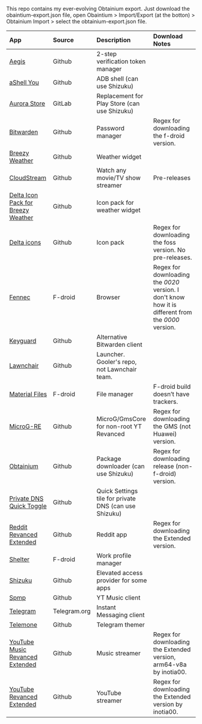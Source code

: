This repo contains my ever-evolving Obtainium export. Just download the obaintium-export.json file, open Obaintium > Import/Export (at the botton) > Obtainium Import > select the obtainium-export.json file. 

| App                                | Source                                                   | Description                                           | Download Notes                                                                                       |
|:-----------------------------------|:---------------------------------------------------------|:------------------------------------------------------|:-----------------------------------------------------------------------------------------------------|
| [Aegis](https://github.com/beemdevelopment/Aegis)          | Github                                                    | 2-step verification token manager                     |                                                                                                      |
| [aShell You](https://github.com/DP-Hridayan/aShellYou)     | Github                                                    | ADB shell (can use Shizuku)                           |                                                                                                      |
| [Aurora Store](https://gitlab.com/AuroraOSS/AuroraStore)  | GitLab                                                    | Replacement for Play Store (can use Shizuku)          |                                                                                                      |
| [Bitwarden](https://github.com/bitwarden/mobile)          | Github                                                    | Password manager                                      | Regex for downloading the f-droid version.                                                           |
| [Breezy Weather](https://github.com/breezy-weather/breezy-weather) | Github                                                    | Weather widget                                        |                                                                                                      |
| [CloudStream](https://github.com/LagradOst/CloudStream-3) | Github                                                    | Watch any movie/TV show streamer                      | Pre-releases                                                                                         |
| [Delta Icon Pack for Breezy Weather](https://github.com/Delta-Icons/breezy-weather) | Github                                                    | Icon pack for weather widget                          |                                                                                                      |
| [Delta icons](https://github.com/Delta-Icons)             | Github                                                    | Icon pack                                             | Regex for downloading the foss version. No pre-releases.                                              |
| [Fennec](https://f-droid.org/packages/org.mozilla.fennec_fdroid/) | F-droid                                                   | Browser                                               | Regex for downloading the *0020* version. I don't know how it is different from the *0000* version.   |
| [Keyguard](https://github.com/AChep/keyguard-app)         | Github                                                    | Alternative Bitwarden client                          |                                                                                                      |
| [Lawnchair](https://github.com/Goooler/LawnchairRelease)  | Github                                                    | Launcher. Gooler's repo, not Lawnchair team.          |                                                                                                      |
| [Material Files](https://f-droid.org/packages/me.zhanghai.android.files/) | F-droid                                                   | File manager                                          | F-droid build doesn’t have trackers.                                                                 |
| [MicroG-RE](https://github.com/WSTxda/MicroG-RE)          | Github                                                    | MicroG/GmsCore for non-root YT Revanced               | Regex for downloading the GMS (not Huawei) version.                                                   |
| [Obtainium](https://github.com/ImranR98/Obtainium)        | Github                                                    | Package downloader (can use Shizuku)                  | Regex for downloading release (non-f-droid) version.                                                  |
| [Private DNS Quick Toggle](https://github.com/karasevm/PrivateDNSAndroid?tab=readme-ov-file) | Github                                                    | Quick Settings tile for private DNS (can use Shizuku) |                                                                                                      |
| [Reddit Revanced Extended](https://github.com/revanced-apks/build-apps) | Github                                                    | Reddit app                                            | Regex for downloading the Extended version.                                                           |
| [Shelter](https://f-droid.org/packages/net.typeblog.shelter/) | F-droid                                                   | Work profile manager                                  |                                                                                                      |
| [Shizuku](https://github.com/RikkaApps/Shizuku)           | Github                                                    | Elevated access provider for some apps                |                                                                                                      |
| [Spmp](https://github.com/toasterofbread/spmp)            | Github                                                    | YT Music client                                       |                                                                                                      |
| [Telegram](https://telegram.org)                         | Telegram.org                                              | Instant Messaging client                              |                                                                                                      |
| [Telemone](https://github.com/nxoim/Telemone)             | Github                                                    | Telegram themer                                       |                                                                                                      |
| [YouTube Music Revanced Extended](https://github.com/revanced-apks/build-apps) | Github                                                    | Music streamer                                        | Regex for downloading the Extended version, arm64-v8a by inotia00.                                    |
| [YouTube Revanced Extended](https://github.com/revanced-apks/build-apps) | Github                                                    | YouTube streamer                                      | Regex for downloading the Extended version by inotia00.                                               |
